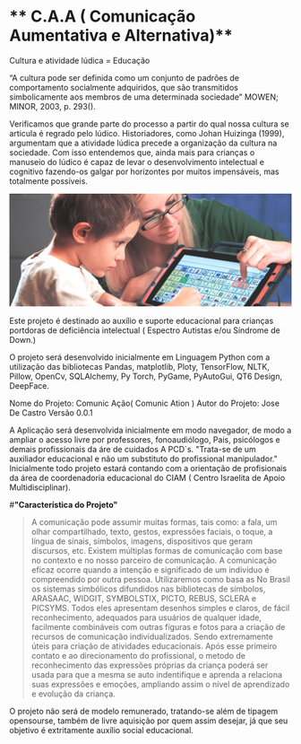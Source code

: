 # ** C.A.A ( Comunicação Aumentativa e Alternativa)**


Cultura e atividade lúdica = Educação

“A cultura pode ser definida como um conjunto de padrões de comportamento socialmente adquiridos, que são transmitidos simbolicamente aos membros de uma determinada sociedade” MOWEN; MINOR, 2003, p. 293(). 

Verificamos que grande parte do processo a partir do qual nossa cultura se articula é regrado pelo lúdico. Historiadores, como Johan Huizinga (1999), argumentam que a atividade lúdica precede a organização da cultura na sociedade. Com isso entendemos que, ainda mais para crianças o manuseio do lúdico é capaz de levar o desenvolvimento intelectual e cognitivo fazendo-os galgar por horizontes por muitos impensáveis, mas totalmente possíveis.


<img src="https://github.com/JoseDCastro/c.a.a/blob/main/.github/workflows/AAC-Speech-Blog-1600x640.jpg">

Este projeto é destinado ao auxílio e suporte educacional para crianças portdoras de deficiência intelectual ( Espectro Autistas e/ou Síndrome de Down.)

O projeto será desenvolvido inicialmente em Linguagem Python com a utilização das bibliotecas Pandas, matplotlib, Ploty, TensorFlow, NLTK, Pillow, OpenCv, SQLAlchemy, Py Torch, PyGame, PyAutoGui, QT6 Design, DeepFace.

Nome do Projeto: Comunic Ação( Comunic Ation )
Autor do Projeto: Jose De Castro
Versão 0.0.1

A Aplicação será desenvolvida inicialmente em modo navegador, de modo a ampliar o acesso livre por professores, fonoaudiólogo, Pais, psicólogos e demais profissionais da áre de cuidados A PCD`s.
"Trata-se de um auxiliador educacional e não um substituto do profissional manipulador."
Inicialmente todo projeto estará contando com a orientação de profisionais da área de coordenadoria educacional do CIAM ( Centro Israelita de Apoio Multidisciplinar).

#**"Característica do Projeto"**

> A comunicação pode assumir muitas formas, tais como: a fala, um olhar compartilhado, texto, gestos, expressões faciais, o toque, a língua de sinais, símbolos, imagens, dispositivos que geram discursos, etc. Existem múltiplas formas de comunicação com base no contexto e no nosso parceiro de comunicação. A comunicação eficaz ocorre quando a intenção e significado de um indivíduo é compreendido por outra pessoa.
Utilizaremos como basa as No Brasil os sistemas simbólicos difundidos nas  bibliotecas de símbolos, ARASAAC, WIDGIT, SYMBOLSTIX, PICTO, REBUS, SCLERA e PICSYMS. Todos eles apresentam desenhos simples e claros, de fácil reconhecimento, adequados para usuários de qualquer idade, facilmente combináveis com outras figuras e fotos para a criação de recursos de comunicação individualizados. Sendo extremamente úteis para criação de atividades educacionais. Após esse primeiro contato e ao direcionamento do profissional, o metodo de reconhecimento das expressões próprias da criança poderá ser usada para que a mesma se auto indentifique e aprenda a relaciona suas expressões e emoções, ampliando assim o nível de aprendizado e evolução da criança.

O projeto não será de modelo remunerado, tratando-se além de tipagem opensourse, também de livre aquisição por quem assim desejar, já que seu objetivo é extritamente auxílio social educacional.

[^1]: Referências.
[^2]: CESD - Centro Síndrome de Down.
[^3]: USP - Universidade de São Paulo.
[^4]: CTA - Centro Tecnológico de Acessibilidade.
[^5]: Genial Care.
[^6]: Assitiva Tecnologia e Comunicação.
[^7]: 
